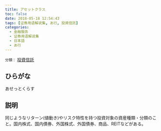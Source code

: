 ```yaml
---
title: アセットクラス
toc: false
date: 2018-05-18 12:54:43
tags: [证券用语解说集, あ行, 投資信託]
categories:
  - 金融服务
  - 证券用语解说集
  - 日本語
  - あ行
---
```


`分類：` [投資信託](/tags/投資信託/)

## ひらがな

あせっとくらす

## 説明

同じようなリターン(値動き)やリスク特性を持つ投資対象の資産種類・分類のこと。国内株式、国内債券、外国株式、外国債券、商品、REITなどがある。
